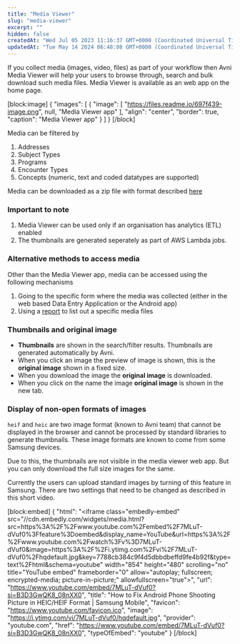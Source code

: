 ```yaml
---
title: "Media Viewer"
slug: "media-viewer"
excerpt: ""
hidden: false
createdAt: "Wed Jul 05 2023 11:16:37 GMT+0000 (Coordinated Universal Time)"
updatedAt: "Tue May 14 2024 06:48:08 GMT+0000 (Coordinated Universal Time)"
---
```

If you collect media (images, video, files) as part of your workflow then Avni Media Viewer will help your users to browse through, search and bulk download such media files. Media Viewer is available as an web app on the home page.

[block:image]
{
  "images": [
    {
      "image": [
        "https://files.readme.io/697f439-image.png",
        null,
        "Media Viewer app"
      ],
      "align": "center",
      "border": true,
      "caption": "Media Viewer app"
    }
  ]
}
[/block]


Media can be filtered by

1. Addresses
2. Subject Types
3. Programs
4. Encounter Types
5. Concepts (numeric, text and coded datatypes are supported)

Media can be downloaded as a zip file with format described [here](https://gist.github.com/vinayvenu/eabbb7c376e32f5bf665c7a0b595f524)

### Important to note

1. Media Viewer can be used only if an organisation has analytics (ETL) enabled
2. The thumbnails are generated seperately as part of AWS Lambda jobs.

### Alternative methods to access media

Other than the Media Viewer app, media can be accessed using the following mechanisms

1. Going to the specific form where the media was collected (either in the web based Data Entry Application or the Android app)
2. Using a [report](https://avni.readme.io/docs/accessing-media-in-reports) to list out a specific media files

### Thumbnails and original image

- **Thumbnails** are shown in the search/filter results. Thumbnails are generated automatically by Avni.
- When you click an image the preview of image is shown, this is the **original image** shown in a fixed size.
- When you download the image the **original image** is downloaded.
- When you click on the name the image **original image** is shown in the new tab.

### Display of non-open formats of images

`heif` and `heic` are two image format (known to Avni team) that cannot be displayed in the browser and cannot be processed by standard libraries to generate thumbnails. These image formats are known to come from some Samsung devices.

Due to this, the thumbnails are not visible in the media viewer web app. But you can only download the full size images for the same.

Currently the users can upload standard images by turning of this feature in Samsung. There are two settings that need to be changed as described in this short video.

[block:embed]
{
  "html": "<iframe class=\"embedly-embed\" src=\"//cdn.embedly.com/widgets/media.html?src=https%3A%2F%2Fwww.youtube.com%2Fembed%2F7MLuT-dVuf0%3Ffeature%3Doembed&display_name=YouTube&url=https%3A%2F%2Fwww.youtube.com%2Fwatch%3Fv%3D7MLuT-dVuf0&image=https%3A%2F%2Fi.ytimg.com%2Fvi%2F7MLuT-dVuf0%2Fhqdefault.jpg&key=7788cb384c9f4d5dbbdbeffd9fe4b92f&type=text%2Fhtml&schema=youtube\" width=\"854\" height=\"480\" scrolling=\"no\" title=\"YouTube embed\" frameborder=\"0\" allow=\"autoplay; fullscreen; encrypted-media; picture-in-picture;\" allowfullscreen=\"true\"></iframe>",
  "url": "https://www.youtube.com/embed/7MLuT-dVuf0?si=B3D3GwQK8_08nXX0",
  "title": "How to Fix Android Phone Shooting Picture in HEIC/HEIF Format | Samsung Mobile",
  "favicon": "https://www.youtube.com/favicon.ico",
  "image": "https://i.ytimg.com/vi/7MLuT-dVuf0/hqdefault.jpg",
  "provider": "youtube.com",
  "href": "https://www.youtube.com/embed/7MLuT-dVuf0?si=B3D3GwQK8_08nXX0",
  "typeOfEmbed": "youtube"
}
[/block]
